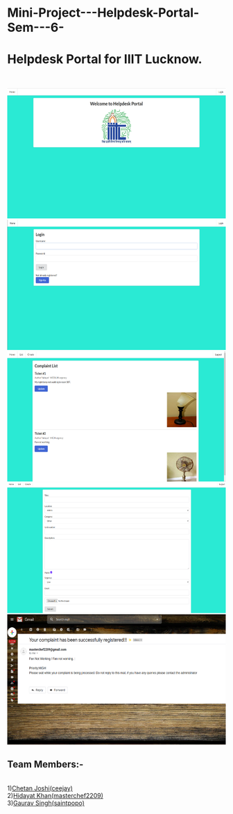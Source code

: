 # Mini-Project---Helpdesk-Portal-Sem---6-
<h1> Helpdesk Portal for IIIT Lucknow. </h1> </br>

<p>
    <img src="img1.png" width="800" height="300" />
    <img src="img2.png" width="800" height="300" />
    <img src="img3.png" width="800" height="300" />
    <img src="img4.png" width="800" height="300" />
    <img src="img5.png" width="800" height="300" />
</p>
<h2>Team Members:-</h2><br/>
1)<a href="https://github.com/ceejay">Chetan Joshi(ceejay)</a><br/>
2)<a href="https://github.com/masterchef2209">Hidayat Khan(masterchef2209)</a><br/>
3)<a href="https://github.com/saintpopo">Gaurav Singh(saintpopo)</a><br/>

